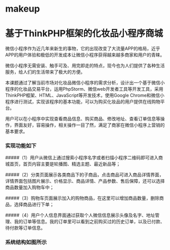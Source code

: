# makeup
# 基于ThinkPHP框架的化妆品小程序商城

微信小程序作为近几年来新生的事物，它的出现改变了大流量APP的格局，近乎APP的用户体验和极低的开发成本让微信小程序获得越来越多商家和用户的青睐。

微信小程序无需安装、触手可及、用完即走的特点，现今也为人们提供了各种生活服务，给人们的生活带来了极大的方便。

本课题通过了解当前市场对化妆品微信小程序的需求分析，设计出一个基于微信小程序的化妆品交易平台，运用PhpStorm、微信web开发者工具等开发工具，采用ThinkPHP框架、HTML、JavaScript等开发技术，使用Google Chrome和微信小程序进行测试，实现该程序的基本功能，可以为购买化妆品的用户提供在线购物平台。

用户可以在小程序中实现查看商品信息、购买商品、修改地址、查看订单信息等操作，界面友好，容易操作，相关操作一目了然，满足了商家在微信小程序上营销的基本要求。

### 实现功能如下
#####（1）用户从微信上通过搜索小程序名字或者扫描小程序二维码即可进入商城首页，首页内容主要是轮播图、精选主题、最近新品等；

#####（2）分类页面展示各类商品下的子商品，点击商品可进入商品详情界面，详情界面包括图片展示、价格显示、商品详情、产品参数、售后保障，还可以选择商品数量加入购物车中；

#####（3）购物车页面展示加入的购物商品，在这里可以增加商品数量，删除商品，选择商品进行下单；

#####（4）用户个人信息界面通过获取个人微信信息展示头像及名字、地址管理、我的订单等信息。我的订单里可以看到之前购买过的历史订单，以及已付款、待付款等订单信息。

### 系统结构如图所示
